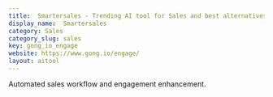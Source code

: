 ```yaml
---
title:  Smartersales - Trending AI tool for Sales and best alternatives
display_name:  Smartersales
category: Sales
category_slug: sales
key: gong_io_engage
website: https://www.gong.io/engage/
layout: aitool
---
```


Automated sales workflow and engagement enhancement.
